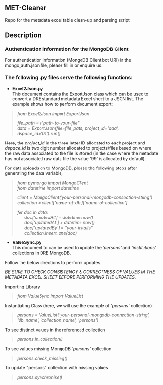## MET-Cleaner
Repo for the metadata excel table clean-up and parsing script

## Description

### Authentication information for the MongoDB Client
For authentication information (MongoDB Client bot URI) in the mongo_auth.json file, please fill in or enquire us.


### The following .py files serve the following functions:

- **Excel2Json.py**  
This document contains the ExportJson class which can be used to convert a DRE standard metadata Excel sheet to a JSON list. The example shows how to perform document export:
>*from Excel2Json import ExportJson*
> 
> *file_path = r"path-to-your-file"*  
> *data = ExportJson(file=file_path, project_id='aaa', dspace_id='01').run()*

Here, the *project_id* is the three letter ID allocated to each project and *dspace_id* is two digit number allocated to projects/files based on where the raw data associated to the file is stored (in the case where the metadate has not associated raw data file the value '99' is allocated by default).

For data uploads on to MongoDB, please the following steps after generating the data variable,

>*from pymongo import MongoClient*  
> *from datetime import datetime*
>  
>*client = MongoClient('your-personal-mongodb-connection-string')*  
>*collection = client['name-of-db']['name-of-collection']*  
>
>*for doc in data:*   
>&nbsp;&nbsp;&nbsp;&nbsp;&nbsp;&nbsp;*doc['createdAt'] = datetime.now()*  
>&nbsp;&nbsp;&nbsp;&nbsp;&nbsp;&nbsp;*doc['updatedAt'] = datetime.now()*  
>&nbsp;&nbsp;&nbsp;&nbsp;&nbsp;&nbsp;*doc['updatedBy'] = "your-initails"*  
>&nbsp;&nbsp;&nbsp;&nbsp;&nbsp;&nbsp;*collection.insert_one(doc)*


- **ValueSync.py**  
This document to can be used to update the *'persons'* and *'institutions'* collections in DRE MongoDB.

Follow the below directions to perform updates.    

*BE SURE TO CHECK CONSISTENCY & CORRECTNESS OF VALUES IN THE METADATA EXCEL SHEET BEFORE PERFORMING THE UPDATES.*

Importing Library
>
> *from ValueSync import ValueList*
>
Instantiating Class (here, we will use the example of *'persons'* collection)
>
> *persons = ValueList('your-personal-mongodb-connection-string', 'db_name', 'collection_name', 'persons')*
>
To see distinct values in the referenced collection
>
> *persons.in_collection()*
>
To see values missing MongoDB *'persons'* collection
>
> *persons.check_missing()*
> 
To update "persons" collection with missing values
>
> *persons.synchronise()*
> 
